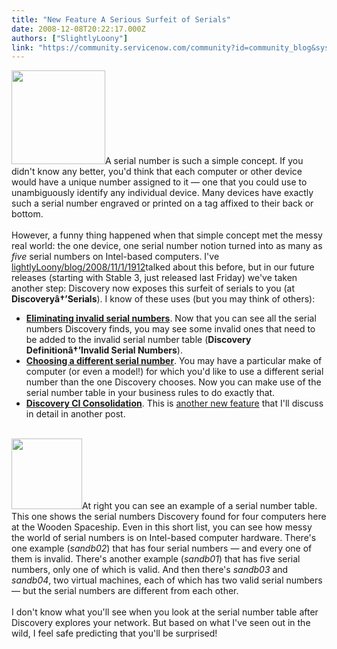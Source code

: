 ```yaml
---
title: "New Feature A Serious Surfeit of Serials"
date: 2008-12-08T20:22:17.000Z
authors: ["SlightlyLoony"]
link: "https://community.servicenow.com/community?id=community_blog&sys_id=275c6aa1dbd0dbc01dcaf3231f96197e"
---
```

<p><img  alt="" class="jive-image" src="0db3e986db90df048c8ef4621f9619fc.iix" style="width: auto; height: 150px;" />A serial number is such a simple concept. If you didn't know any better, you'd think that each computer or other device would have a unique number assigned to it — one that you could use to unambiguously identify any individual device. Many devices have exactly such a serial number engraved or printed on a tag affixed to their back or bottom.<br /><br />However, a funny thing happened when that simple concept met the messy real world: the one device, one serial number notion turned into as many as <i>five</i> serial numbers on Intel-based computers. I've <a title="lightlyLoony/blog/2008/11/1/1912" href="/community?id=community_blog&sys_id=0b6d2e29dbd0dbc01dcaf3231f9619d7" />lightlyLoony/blog/2008/11/1/1912</a>talked about this before, but in our future releases (starting with Stable 3, just released last Friday) we've taken another step: Discovery now exposes this surfeit of serials to you (at <b>Discoveryâ†’Serials</b>).<!--break--> I know of these uses (but you may think of others):<br /><ul><li><u><b>Eliminating invalid serial numbers</b></u>. Now that you can see all the serial numbers Discovery finds, you may see some invalid ones that need to be added to the invalid serial number table (<b>Discovery Definitionâ†’Invalid Serial Numbers</b>).</li><li><u><b>Choosing a different serial number</b></u>. You may have a particular make of computer (or even a model!) for which you'd like to use a different serial number than the one Discovery chooses. Now you can make use of the serial number table in your business rules to do exactly that.</li><li><u><b>Discovery CI Consolidation</b></u>. This is <a title="ki.service-now.com/index.php?title=Discovery_CI_Consolidation" href="http://wiki.service-now.com/index.php?title=Discovery_CI_Consolidation">another new feature</a> that I'll discuss in detail in another post.</li></ul><br /><img  alt="" class="jive-image" src="cb8f78c6db909f048c8ef4621f96196c.iix" style="width: auto; height: 113px;" />At right you can see an example of a serial number table. This one shows the serial numbers Discovery found for four computers here at the Wooden Spaceship. Even in this short list, you can see how messy the world of serial numbers is on Intel-based computer hardware. There's one example (<i>sandb02</i>) that has four serial numbers — and every one of them is invalid. There's another example (<i>sandb01</i>) that has five serial numbers, only one of which is valid. And then there's <i>sandb03</i> and <i>sandb04</i>, two virtual machines, each of which has two valid serial numbers — but the serial numbers are different from each other.<br /><br />I don't know what you'll see when you look at the serial number table after Discovery explores your network. But based on what I've seen out in the wild, I feel safe predicting that you'll be surprised!</p>